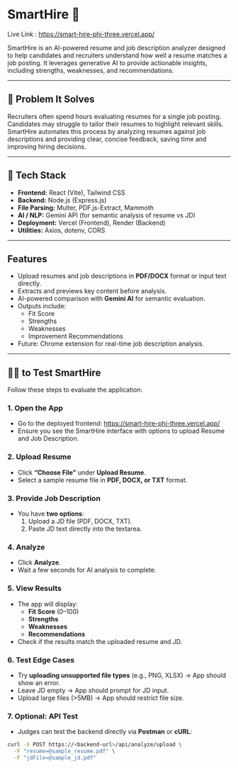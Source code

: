 # SmartHire 🚀
Live Link : https://smart-hire-phi-three.vercel.app/

SmartHire is an AI-powered resume and job description analyzer designed to help candidates and recruiters understand how well a resume matches a job posting. It leverages generative AI to provide actionable insights, including strengths, weaknesses, and recommendations.

---

## 📝 Problem It Solves

Recruiters often spend hours evaluating resumes for a single job posting. Candidates may struggle to tailor their resumes to highlight relevant skills. SmartHire automates this process by analyzing resumes against job descriptions and providing clear, concise feedback, saving time and improving hiring decisions.

---

## 🧰 Tech Stack

- **Frontend:** React (Vite), Tailwind CSS  
- **Backend:** Node.js (Express.js)  
- **File Parsing:** Multer, PDF.js-Extract, Mammoth  
- **AI / NLP:** Gemini API (for semantic analysis of resume vs JD)  
- **Deployment:** Vercel (Frontend), Render (Backend)  
- **Utilities:** Axios, dotenv, CORS  

---


## Features
- Upload resumes and job descriptions in **PDF/DOCX** format or input text directly.
- Extracts and previews key content before analysis.
- AI-powered comparison with **Gemini AI** for semantic evaluation.
- Outputs include:
  - Fit Score
  - Strengths
  - Weaknesses
  - Improvement Recommendations
- Future: Chrome extension for real-time job description analysis.

---

## 🧑‍⚖️ to Test SmartHire

Follow these steps to evaluate the application:

### 1. Open the App
- Go to the deployed frontend: https://smart-hire-phi-three.vercel.app/  
- Ensure you see the SmartHire interface with options to upload Resume and Job Description.

### 2. Upload Resume
- Click **“Choose File”** under **Upload Resume**.  
- Select a sample resume file in **PDF, DOCX, or TXT** format.  

### 3. Provide Job Description
- You have **two options**:
  1. Upload a JD file (PDF, DOCX, TXT).  
  2. Paste JD text directly into the textarea.  

### 4. Analyze
- Click **Analyze**.  
- Wait a few seconds for AI analysis to complete.  

### 5. View Results
- The app will display:
  - **Fit Score** (0–100)  
  - **Strengths**  
  - **Weaknesses**  
  - **Recommendations**  
- Check if the results match the uploaded resume and JD.

### 6. Test Edge Cases
- Try **uploading unsupported file types** (e.g., PNG, XLSX) → App should show an error.  
- Leave JD empty → App should prompt for JD input.  
- Upload large files (>5MB) → App should restrict file size.

### 7. Optional: API Test
- Judges can test the backend directly via **Postman** or **cURL**:
```bash
curl -X POST https://<backend-url>/api/analyze/upload \
  -F "resume=@sample_resume.pdf" \
  -F "jdFile=@sample_jd.pdf"
